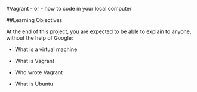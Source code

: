 #Vagrant - or - how to code in your local computer




##Learning Objectives


At the end of this project, you are expected to be able to explain to anyone, without the help of Google:


* What is a virtual machine

* What is Vagrant

* Who wrote Vagrant

* What is Ubuntu
